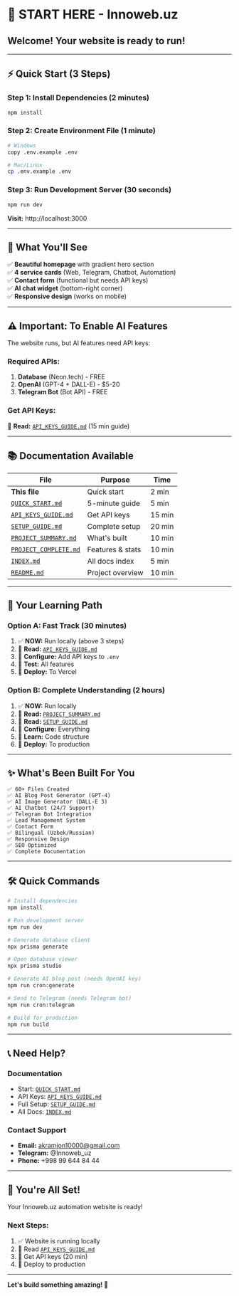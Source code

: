 # 🚀 START HERE - Innoweb.uz

## Welcome! Your website is ready to run!

---

## ⚡ Quick Start (3 Steps)

### Step 1: Install Dependencies (2 minutes)
```bash
npm install
```

### Step 2: Create Environment File (1 minute)
```bash
# Windows
copy .env.example .env

# Mac/Linux  
cp .env.example .env
```

### Step 3: Run Development Server (30 seconds)
```bash
npm run dev
```

**Visit:** http://localhost:3000

---

## 🎯 What You'll See

✅ **Beautiful homepage** with gradient hero section  
✅ **4 service cards** (Web, Telegram, Chatbot, Automation)  
✅ **Contact form** (functional but needs API keys)  
✅ **AI chat widget** (bottom-right corner)  
✅ **Responsive design** (works on mobile)  

---

## ⚠️ Important: To Enable AI Features

The website runs, but AI features need API keys:

### Required APIs:
1. **Database** (Neon.tech) - FREE
2. **OpenAI** (GPT-4 + DALL-E) - $5-20
3. **Telegram Bot** (Bot API) - FREE

### Get API Keys:
📖 **Read:** [`API_KEYS_GUIDE.md`](API_KEYS_GUIDE.md) (15 min guide)

---

## 📚 Documentation Available

| File | Purpose | Time |
|------|---------|------|
| **This file** | Quick start | 2 min |
| [`QUICK_START.md`](QUICK_START.md) | 5-minute guide | 5 min |
| [`API_KEYS_GUIDE.md`](API_KEYS_GUIDE.md) | Get API keys | 15 min |
| [`SETUP_GUIDE.md`](SETUP_GUIDE.md) | Complete setup | 20 min |
| [`PROJECT_SUMMARY.md`](PROJECT_SUMMARY.md) | What's built | 10 min |
| [`PROJECT_COMPLETE.md`](PROJECT_COMPLETE.md) | Features & stats | 10 min |
| [`INDEX.md`](INDEX.md) | All docs index | 5 min |
| [`README.md`](README.md) | Project overview | 10 min |

---

## 🎯 Your Learning Path

### Option A: Fast Track (30 minutes)
1. ✅ **NOW:** Run locally (above 3 steps)
2. 📖 **Read:** [`API_KEYS_GUIDE.md`](API_KEYS_GUIDE.md)
3. 🔧 **Configure:** Add API keys to `.env`
4. 🧪 **Test:** All features
5. 🚀 **Deploy:** To Vercel

### Option B: Complete Understanding (2 hours)
1. ✅ **NOW:** Run locally
2. 📖 **Read:** [`PROJECT_SUMMARY.md`](PROJECT_SUMMARY.md)
3. 📖 **Read:** [`SETUP_GUIDE.md`](SETUP_GUIDE.md)
4. 🔧 **Configure:** Everything
5. 📖 **Learn:** Code structure
6. 🚀 **Deploy:** To production

---

## ✨ What's Been Built For You

```
✅ 60+ Files Created
✅ AI Blog Post Generator (GPT-4)
✅ AI Image Generator (DALL-E 3)
✅ AI Chatbot (24/7 Support)
✅ Telegram Bot Integration
✅ Lead Management System
✅ Contact Form
✅ Bilingual (Uzbek/Russian)
✅ Responsive Design
✅ SEO Optimized
✅ Complete Documentation
```

---

## 🛠️ Quick Commands

```bash
# Install dependencies
npm install

# Run development server
npm run dev

# Generate database client
npx prisma generate

# Open database viewer
npx prisma studio

# Generate AI blog post (needs OpenAI key)
npm run cron:generate

# Send to Telegram (needs Telegram bot)
npm run cron:telegram

# Build for production
npm run build
```

---

## 📞 Need Help?

### Documentation
- Start: [`QUICK_START.md`](QUICK_START.md)
- API Keys: [`API_KEYS_GUIDE.md`](API_KEYS_GUIDE.md)
- Full Setup: [`SETUP_GUIDE.md`](SETUP_GUIDE.md)
- All Docs: [`INDEX.md`](INDEX.md)

### Contact Support
- **Email:** akramjon10000@gmail.com
- **Telegram:** @Innoweb_uz
- **Phone:** +998 99 644 84 44

---

## 🎉 You're All Set!

Your Innoweb.uz automation website is ready!

### Next Steps:
1. ✅ Website is running locally
2. 📖 Read [`API_KEYS_GUIDE.md`](API_KEYS_GUIDE.md)
3. 🔧 Get API keys (20 min)
4. 🚀 Deploy to production

---

**Let's build something amazing! 🚀**
